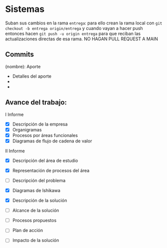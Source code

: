 # Sistemas

Suban sus cambios en la rama `entrega`: para ello  crean la rama local con  `git checkout -b entrega origin/entrega`  y cuando vayan a hacer push entonces hacen `git push -u origin entrega` para que reciban las actualizaciones directas de esa rama. NO HAGAN PULL REQUEST A MAIN

## Commits
(nombre): Aporte
- Detalles del aporte
- 
- 

## Avance del trabajo:

I Informe

- [X] Descripción de la empresa
- [X] Organigramas
- [X] Procesos por áreas funcionales
- [X] Diagramas de flujo de cadena de valor

II Informe
- [X] Descripción del área de estudio
- [X] Representación de procesos del área
- [ ] Descripción del problema
- [X] Diagramas de Ishikawa
- [X] Descripción de la solución
- [ ] Alcance de la solución
- [ ] Procesos propuestos
- [ ] Plan de acción
- [ ] Impacto de la solución





   



